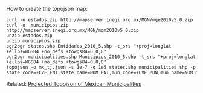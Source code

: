 How to create the topojson map:

```
curl -o estados.zip http://mapserver.inegi.org.mx/MGN/mge2010v5_0.zip
curl -o  municipios.zip http://mapserver.inegi.org.mx/MGN/mgm2010v5_0.zip
unzip estados.zip 
unzip municipios.zip
ogr2ogr states.shp Entidades_2010_5.shp -t_srs "+proj=longlat +ellps=WGS84 +no_defs +towgs84=0,0,0"
ogr2ogr municipalities.shp Municipios_2010_5.shp -t_srs "+proj=longlat +ellps=WGS84 +no_defs +towgs84=0,0,0"
topojson -o mx_tj.json -s 1e-7 -q 1e5 states.shp municipalities.shp -p state_code=+CVE_ENT,state_name=NOM_ENT,mun_code=+CVE_MUN,mun_name=NOM_MUN
```

Related: [Projected Topojson of Mexican Municipalities](https://gist.github.com/diegovalle/10487038)